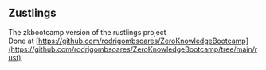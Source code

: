 ## Zustlings
The zkbootcamp version of the rustlings project  
Done at [https://github.com/rodrigombsoares/ZeroKnowledgeBootcamp](https://github.com/rodrigombsoares/ZeroKnowledgeBootcamp/tree/main/rust)
